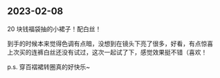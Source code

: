 ## 2023-02-08

20 块钱福袋抽的小裙子！配白丝！

到手的时候本来觉得色调有点暗，没想到在镜头下亮了很多，好看，有点惊喜  
上次买的连裤白丝还没有试过，这次一起试了下，感觉效果挺不错（喜欢！

p.s. 穿百褶裙转圈真的好快乐~